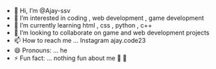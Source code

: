 - 👋 Hi, I’m @Ajay-ssv
- 👀 I’m interested in coding , web development , game development 
- 🌱 I’m currently learning html , css , python , c++
- 💞️ I’m looking to collaborate on game and web development projects
- 📫 How to reach me ... Instagram ajay.code23
- 😄 Pronouns: ... he
- ⚡ Fun fact: ... nothing fun about me 🤣 🤣 

<!---
Ajay-ssv/Ajay-ssv is a ✨ special ✨ repository because its `README.md` (this file) appears on your GitHub profile.
You can click the Preview link to take a look at your changes.
--->
